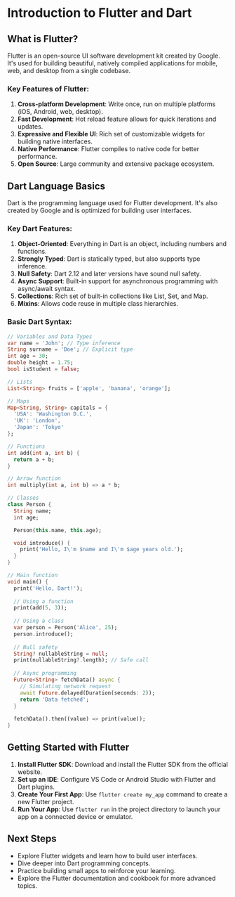 # Introduction to Flutter and Dart

## What is Flutter?

Flutter is an open-source UI software development kit created by Google. It's used for building beautiful, natively compiled applications for mobile, web, and desktop from a single codebase.

### Key Features of Flutter:

1. **Cross-platform Development**: Write once, run on multiple platforms (iOS, Android, web, desktop).
2. **Fast Development**: Hot reload feature allows for quick iterations and updates.
3. **Expressive and Flexible UI**: Rich set of customizable widgets for building native interfaces.
4. **Native Performance**: Flutter compiles to native code for better performance.
5. **Open Source**: Large community and extensive package ecosystem.

## Dart Language Basics

Dart is the programming language used for Flutter development. It's also created by Google and is optimized for building user interfaces.

### Key Dart Features:

1. **Object-Oriented**: Everything in Dart is an object, including numbers and functions.
2. **Strongly Typed**: Dart is statically typed, but also supports type inference.
3. **Null Safety**: Dart 2.12 and later versions have sound null safety.
4. **Async Support**: Built-in support for asynchronous programming with async/await syntax.
5. **Collections**: Rich set of built-in collections like List, Set, and Map.
6. **Mixins**: Allows code reuse in multiple class hierarchies.

### Basic Dart Syntax:

```dart
// Variables and Data Types
var name = 'John'; // Type inference
String surname = 'Doe'; // Explicit type
int age = 30;
double height = 1.75;
bool isStudent = false;

// Lists
List<String> fruits = ['apple', 'banana', 'orange'];

// Maps
Map<String, String> capitals = {
  'USA': 'Washington D.C.',
  'UK': 'London',
  'Japan': 'Tokyo'
};

// Functions
int add(int a, int b) {
  return a + b;
}

// Arrow function
int multiply(int a, int b) => a * b;

// Classes
class Person {
  String name;
  int age;

  Person(this.name, this.age);

  void introduce() {
    print('Hello, I\'m $name and I\'m $age years old.');
  }
}

// Main function
void main() {
  print('Hello, Dart!');
  
  // Using a function
  print(add(5, 3));
  
  // Using a class
  var person = Person('Alice', 25);
  person.introduce();
  
  // Null safety
  String? nullableString = null;
  print(nullableString?.length); // Safe call
  
  // Async programming
  Future<String> fetchData() async {
    // Simulating network request
    await Future.delayed(Duration(seconds: 2));
    return 'Data fetched';
  }
  
  fetchData().then((value) => print(value));
}
```

## Getting Started with Flutter

1. **Install Flutter SDK**: Download and install the Flutter SDK from the official website.
2. **Set up an IDE**: Configure VS Code or Android Studio with Flutter and Dart plugins.
3. **Create Your First App**: Use `flutter create my_app` command to create a new Flutter project.
4. **Run Your App**: Use `flutter run` in the project directory to launch your app on a connected device or emulator.

## Next Steps

- Explore Flutter widgets and learn how to build user interfaces.
- Dive deeper into Dart programming concepts.
- Practice building small apps to reinforce your learning.
- Explore the Flutter documentation and cookbook for more advanced topics.

